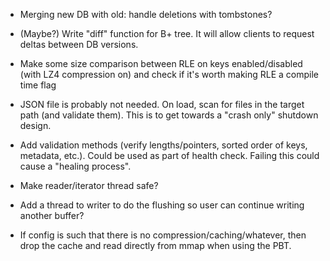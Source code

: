 - Merging new DB with old: handle deletions with tombstones?

- (Maybe?) Write "diff" function for B+ tree. It will allow clients to request deltas between DB versions.

- Make some size comparison between RLE on keys enabled/disabled (with LZ4 compression on) and check if it's worth making RLE a compile time flag

- JSON file is probably not needed. On load, scan for files in the target path (and validate them). This is to get towards a "crash only" shutdown design.

- Add validation methods (verify lengths/pointers, sorted order of keys, metadata, etc.). Could be used as part of health check. Failing this could cause a "healing process".

- Make reader/iterator thread safe?

- Add a thread to writer to do the flushing so user can continue writing another buffer?

- If config is such that there is no compression/caching/whatever, then drop the cache and read directly from mmap when using the PBT.
